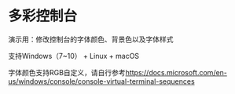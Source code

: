 # 多彩控制台

演示用：修改控制台的字体颜色、背景色以及字体样式

支持Windows（7~10） + Linux + macOS

字体颜色支持RGB自定义，请自行参考<https://docs.microsoft.com/en-us/windows/console/console-virtual-terminal-sequences>
